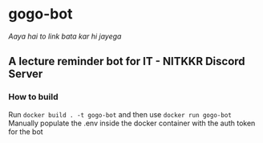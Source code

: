 # gogo-bot
_Aaya hai to link bata kar hi jayega_

## A lecture reminder bot for IT - NITKKR Discord Server

### How to build

Run `docker build . -t gogo-bot` and then use `docker run gogo-bot`
Manually populate the .env inside the docker container with the auth token for the bot

